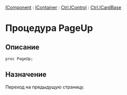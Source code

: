 ﻿---
Link: .Ctrl.ICardBase.@PageUp
---

[IComponent](topic:Com.Custom.ComClasses.IComponent.Default) :
[IContainer](topic:Com.Custom.ComClasses.IContainer.Default) :
[Ctrl.IControl](topic:Com.Custom.ComClasses.Ctrl.IControl.Default) :
[Ctrl.ICardBase](Default)

# Процедура PageUp

## Описание

    proc PageUp;

## Назначение

Переход на предыдущую страницу.
